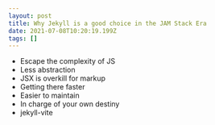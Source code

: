 ```yaml
---
layout: post
title: Why Jekyll is a good choice in the JAM Stack Era
date: 2021-07-08T10:20:19.199Z
tags: []
---
```

- Escape the complexity of JS
- Less abstraction
- JSX is overkill for markup
- Getting there faster
- Easier to maintain
- In charge of your own destiny
- jekyll-vite
